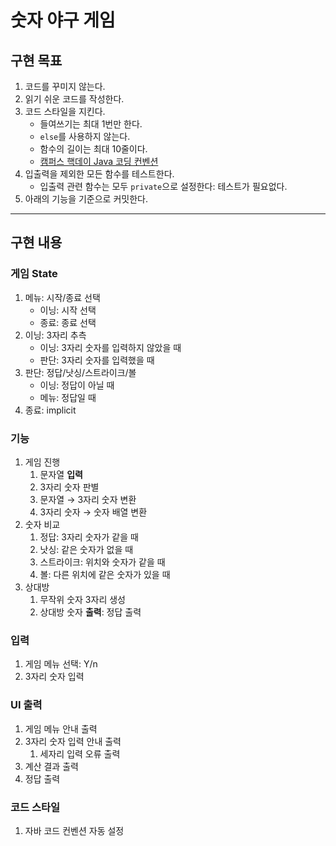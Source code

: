 # 숫자 야구 게임

## 구현 목표

1. 코드를 꾸미지 않는다.
1. 읽기 쉬운 코드를 작성한다.
1. 코드 스타일을 지킨다.
   - 들여쓰기는 최대 1번만 한다.
   - `else`를 사용하지 않는다.
   - 함수의 길이는 최대 10줄이다.
   - [캠퍼스 핵데이 Java 코딩 컨벤션](https://naver.github.io/hackday-conventions-java)
1. 입출력을 제외한 모든 함수를 테스트한다.
   - 입출력 관련 함수는 모두 `private`으로 설정한다: 테스트가 필요없다.
1. 아래의 기능을 기준으로 커밋한다.

---

## 구현 내용

### 게임 State

1. 메뉴: 시작/종료 선택
   - 이닝: 시작 선택
   - 종료: 종료 선택
1. 이닝: 3자리 추측
   - 이닝: 3자리 숫자를 입력하지 않았을 때
   - 판단: 3자리 숫자를 입력했을 때
1. 판단: 정답/낫싱/스트라이크/볼
   - 이닝: 정답이 아닐 때
   - 메뉴: 정답일 때
1. 종료: implicit

### 기능

1. 게임 진행
    1. 문자열 **입력**
    1. 3자리 숫자 판별
    1. 문자열 → 3자리 숫자 변환
    1. 3자리 숫자 → 숫자 배열 변환
1. 숫자 비교
    1. 정답: 3자리 숫자가 같을 때
    1. 낫싱: 같은 숫자가 없을 때
    1. 스트라이크: 위치와 숫자가 같을 때 
    1. 볼: 다른 위치에 같은 숫자가 있을 때
1. 상대방
    1. 무작위 숫자 3자리 생성
    1. 상대방 숫자 **출력**: 정답 출력

### 입력

1. 게임 메뉴 선택: Y/n
1. 3자리 숫자 입력

### UI 출력

1. 게임 메뉴 안내 출력
1. 3자리 숫자 입력 안내 출력
    1. 세자리 입력 오류 출력
1. 계산 결과 출력
1. 정답 출력

### 코드 스타일

1. 자바 코드 컨벤션 자동 설정
